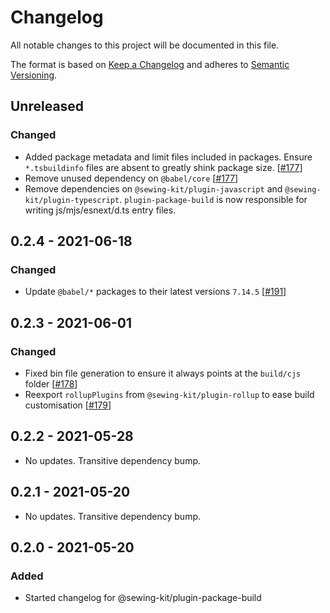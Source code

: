 # Changelog

All notable changes to this project will be documented in this file.

The format is based on [Keep a Changelog](http://keepachangelog.com/en/1.0.0/)
and adheres to [Semantic Versioning](http://semver.org/spec/v2.0.0.html).

## Unreleased

### Changed

- Added package metadata and limit files included in packages. Ensure `*.tsbuildinfo` files are absent to greatly shink package size. [[#177](https://github.com/Shopify/sewing-kit-next/pull/177)]
- Remove unused dependency on `@babel/core` [[#177](https://github.com/Shopify/sewing-kit-next/pull/177)]
- Remove dependencies on `@sewing-kit/plugin-javascript` and `@sewing-kit/plugin-typescript`. `plugin-package-build` is now responsible for writing js/mjs/esnext/d.ts entry files.

## 0.2.4 - 2021-06-18

### Changed

- Update `@babel/*` packages to their latest versions `7.14.5` [[#191](https://github.com/Shopify/sewing-kit-next/pull/191)]

## 0.2.3 - 2021-06-01

### Changed

- Fixed bin file generation to ensure it always points at the `build/cjs` folder [[#178](https://github.com/Shopify/sewing-kit-next/pull/178)]
- Reexport `rollupPlugins` from `@sewing-kit/plugin-rollup` to ease build customisation [[#179](https://github.com/Shopify/sewing-kit-next/pull/179)]

## 0.2.2 - 2021-05-28

- No updates. Transitive dependency bump.

## 0.2.1 - 2021-05-20

- No updates. Transitive dependency bump.

## 0.2.0 - 2021-05-20

### Added

- Started changelog for @sewing-kit/plugin-package-build
